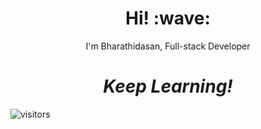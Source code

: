 <h1 align='center'> Hi! :wave:</h1>
<p align='center'>
I'm Bharathidasan, Full-stack Developer
</p>

<h1 align='center'><i>Keep Learning!</i></h1>

 ![visitors]( https://visitor-badge.glitch.me/badge?page_id=Bharathidasan-tech.Bharathidasan-tech )

